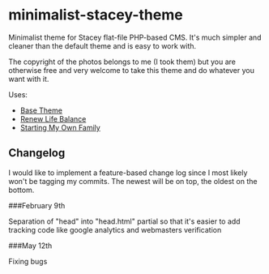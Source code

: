minimalist-stacey-theme
=======================

Minimalist theme for Stacey flat-file PHP-based CMS. It's much simpler and cleaner than the default theme and is easy to work with. 

The copyright of the photos belongs to me (I took them) but you are otherwise free and very welcome to take this theme and do whatever you want with it. 

Uses:

* [Base Theme](http://antjan.us/labs/minimalist-stacey-theme/)
* [Renew Life Balance](http://renewlifebalance.com)
* [Starting My Own Family](http://startingmyownfamily.com)

## Changelog

I would like to implement a feature-based change log since I most likely won't be tagging my commits. The newest will be on top, the oldest on the bottom.

###February 9th 

Separation of  "head" into "head.html" partial so that it's easier to add tracking code like google analytics and webmasters verification

###May 12th

Fixing bugs
